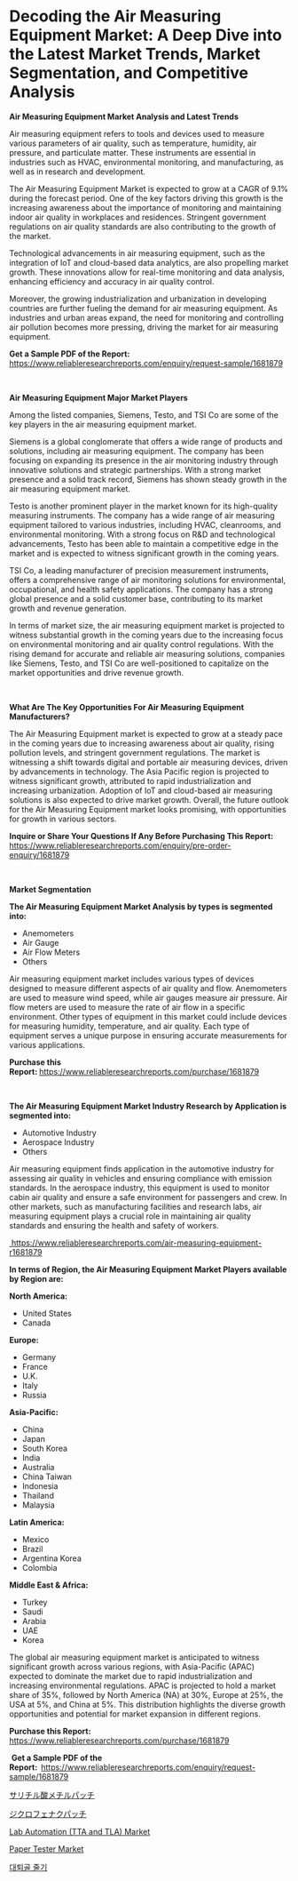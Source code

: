 <p><h1>Decoding the Air Measuring Equipment Market: A Deep Dive into the Latest Market Trends, Market Segmentation, and Competitive Analysis</h1></p><p><strong>Air Measuring Equipment Market Analysis and Latest Trends</strong></p>
<p><p>Air measuring equipment refers to tools and devices used to measure various parameters of air quality, such as temperature, humidity, air pressure, and particulate matter. These instruments are essential in industries such as HVAC, environmental monitoring, and manufacturing, as well as in research and development.</p><p>The Air Measuring Equipment Market is expected to grow at a CAGR of 9.1% during the forecast period. One of the key factors driving this growth is the increasing awareness about the importance of monitoring and maintaining indoor air quality in workplaces and residences. Stringent government regulations on air quality standards are also contributing to the growth of the market.</p><p>Technological advancements in air measuring equipment, such as the integration of IoT and cloud-based data analytics, are also propelling market growth. These innovations allow for real-time monitoring and data analysis, enhancing efficiency and accuracy in air quality control.</p><p>Moreover, the growing industrialization and urbanization in developing countries are further fueling the demand for air measuring equipment. As industries and urban areas expand, the need for monitoring and controlling air pollution becomes more pressing, driving the market for air measuring equipment.</p></p>
<p><strong>Get a Sample PDF of the Report:&nbsp;</strong> <a href="https://www.reliableresearchreports.com/enquiry/request-sample/1681879">https://www.reliableresearchreports.com/enquiry/request-sample/1681879</a></p>
<p>&nbsp;</p>
<p><strong>Air Measuring Equipment Major Market Players</strong></p>
<p><p>Among the listed companies, Siemens, Testo, and TSI Co are some of the key players in the air measuring equipment market.</p><p>Siemens is a global conglomerate that offers a wide range of products and solutions, including air measuring equipment. The company has been focusing on expanding its presence in the air monitoring industry through innovative solutions and strategic partnerships. With a strong market presence and a solid track record, Siemens has shown steady growth in the air measuring equipment market.</p><p>Testo is another prominent player in the market known for its high-quality measuring instruments. The company has a wide range of air measuring equipment tailored to various industries, including HVAC, cleanrooms, and environmental monitoring. With a strong focus on R&D and technological advancements, Testo has been able to maintain a competitive edge in the market and is expected to witness significant growth in the coming years.</p><p>TSI Co, a leading manufacturer of precision measurement instruments, offers a comprehensive range of air monitoring solutions for environmental, occupational, and health safety applications. The company has a strong global presence and a solid customer base, contributing to its market growth and revenue generation.</p><p>In terms of market size, the air measuring equipment market is projected to witness substantial growth in the coming years due to the increasing focus on environmental monitoring and air quality control regulations. With the rising demand for accurate and reliable air measuring solutions, companies like Siemens, Testo, and TSI Co are well-positioned to capitalize on the market opportunities and drive revenue growth.</p></p>
<p>&nbsp;</p>
<p><strong>What Are The Key Opportunities For Air Measuring Equipment Manufacturers?</strong></p>
<p><p>The Air Measuring Equipment market is expected to grow at a steady pace in the coming years due to increasing awareness about air quality, rising pollution levels, and stringent government regulations. The market is witnessing a shift towards digital and portable air measuring devices, driven by advancements in technology. The Asia Pacific region is projected to witness significant growth, attributed to rapid industrialization and increasing urbanization. Adoption of IoT and cloud-based air measuring solutions is also expected to drive market growth. Overall, the future outlook for the Air Measuring Equipment market looks promising, with opportunities for growth in various sectors.</p></p>
<p><strong>Inquire or Share Your Questions If Any Before Purchasing This Report:</strong> <a href="https://www.reliableresearchreports.com/enquiry/pre-order-enquiry/1681879">https://www.reliableresearchreports.com/enquiry/pre-order-enquiry/1681879</a></p>
<p>&nbsp;</p>
<p><strong>Market Segmentation</strong></p>
<p><strong>The Air Measuring Equipment Market Analysis by types is segmented into:</strong></p>
<p><ul><li>Anemometers</li><li>Air Gauge</li><li>Air Flow Meters</li><li>Others</li></ul></p>
<p><p>Air measuring equipment market includes various types of devices designed to measure different aspects of air quality and flow. Anemometers are used to measure wind speed, while air gauges measure air pressure. Air flow meters are used to measure the rate of air flow in a specific environment. Other types of equipment in this market could include devices for measuring humidity, temperature, and air quality. Each type of equipment serves a unique purpose in ensuring accurate measurements for various applications.</p></p>
<p><strong>Purchase this Report:&nbsp;</strong><a href="https://www.reliableresearchreports.com/purchase/1681879">https://www.reliableresearchreports.com/purchase/1681879</a></p>
<p>&nbsp;</p>
<p><strong>The Air Measuring Equipment Market Industry Research by Application is segmented into:</strong></p>
<p><ul><li>Automotive Industry</li><li>Aerospace Industry</li><li>Others</li></ul></p>
<p><p>Air measuring equipment finds application in the automotive industry for assessing air quality in vehicles and ensuring compliance with emission standards. In the aerospace industry, this equipment is used to monitor cabin air quality and ensure a safe environment for passengers and crew. In other markets, such as manufacturing facilities and research labs, air measuring equipment plays a crucial role in maintaining air quality standards and ensuring the health and safety of workers.</p></p>
<p><a href="https://www.reliableresearchreports.com/air-measuring-equipment-r1681879">&nbsp;https://www.reliableresearchreports.com/air-measuring-equipment-r1681879</a></p>
<p><strong>In terms of Region, the Air Measuring Equipment Market Players available by Region are:</strong></p>
<p>
    <p> <strong> North America: </strong>
        <ul>
            <li>United States</li>
            <li>Canada</li>
        </ul>
        </p> 
    <p> <strong> Europe: </strong>
        <ul>
            <li>Germany</li>
            <li>France</li>
            <li>U.K.</li>
            <li>Italy</li>
            <li>Russia</li>
        </ul>
        </p> 
    <p> <strong> Asia-Pacific: </strong>
        <ul>
            <li>China</li>
            <li>Japan</li>
            <li>South Korea</li>
            <li>India</li>
            <li>Australia</li>
            <li>China Taiwan</li>
            <li>Indonesia</li>
            <li>Thailand</li>
            <li>Malaysia</li>
        </ul>
        </p> 
    <p> <strong> Latin America: </strong>
        <ul>
            <li>Mexico</li>
            <li>Brazil</li>
            <li>Argentina Korea</li>
            <li>Colombia</li>
        </ul>
        </p> 
    <p> <strong> Middle East & Africa: </strong>
        <ul>
            <li>Turkey</li>
            <li>Saudi</li>
            <li>Arabia</li>
            <li>UAE</li>
            <li>Korea</li>
        </ul>
    </p>
    </p>
<p><p>The global air measuring equipment market is anticipated to witness significant growth across various regions, with Asia-Pacific (APAC) expected to dominate the market due to rapid industrialization and increasing environmental regulations. APAC is projected to hold a market share of 35%, followed by North America (NA) at 30%, Europe at 25%, the USA at 5%, and China at 5%. This distribution highlights the diverse growth opportunities and potential for market expansion in different regions.</p></p>
<p><strong>Purchase this Report: </strong><a href="https://www.reliableresearchreports.com/purchase/1681879">https://www.reliableresearchreports.com/purchase/1681879</a></p>
<p>&nbsp;<strong>Get a Sample PDF of the Report:&nbsp;&nbsp;</strong><a href="https://www.reliableresearchreports.com/enquiry/request-sample/1681879">https://www.reliableresearchreports.com/enquiry/request-sample/1681879</a></p>
<p><strong></strong></p>
<p><p><a href="https://github.com/Sophiaard2003/Market-Research-Report-List-1/blob/main/320468530008.md">サリチル酸メチルパッチ</a></p><p><a href="https://github.com/hilmi-2a/Market-Research-Report-List-1/blob/main/914099230007.md">ジクロフェナクパッチ</a></p><p><a href="https://www.linkedin.com/pulse/lab-automation-tta-tla-market-outlook-industry-overview-forecast-pir4e?trackingId=EF66IXjC%2FBB5iI71%2BwBs0g%3D%3D">Lab Automation (TTA and TLA) Market</a></p><p><a href="https://github.com/nathandecarvalho/Market-Research-Report-List-2/blob/main/paper-tester-market.md">Paper Tester Market</a></p><p><a href="https://medium.com/@emmettsaynford43546/%EB%8C%80%ED%87%B4%EA%B3%A8-%EC%88%98%EA%B2%BD-%EC%8B%9C%EC%9E%A5-%ED%86%B5%EC%B0%B0-%EC%8B%9C%EC%9E%A5-%EB%8F%99%ED%96%A5-%EC%84%B1%EC%9E%A5-2024%EB%85%84%EB%B6%80%ED%84%B0-2031%EB%85%84%EA%B9%8C%EC%A7%80-%EC%98%88%EC%B8%A1-e7a642baaafd">대퇴골 줄기</a></p></p>